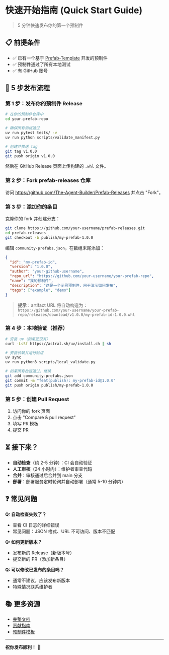# 快速开始指南 (Quick Start Guide)

> 5 分钟快速发布你的第一个预制件

## 📋 前提条件

- ✅ 已有一个基于 [Prefab-Template](https://github.com/The-Agent-Builder/Prefab-Template) 开发的预制件
- ✅ 预制件通过了所有本地测试
- ✅ 有 GitHub 账号

## 🚀 5 步发布流程

### 第 1 步：发布你的预制件 Release

```bash
# 在你的预制件仓库中
cd your-prefab-repo

# 确保所有测试通过
uv run pytest tests/ -v
uv run python scripts/validate_manifest.py

# 创建并推送 tag
git tag v1.0.0
git push origin v1.0.0
```

然后在 GitHub Release 页面上传构建的 `.whl` 文件。

### 第 2 步：Fork prefab-releases 仓库

访问 https://github.com/The-Agent-Builder/Prefab-Releases 并点击 "Fork"。

### 第 3 步：添加你的条目

克隆你的 fork 并创建分支：

```bash
git clone https://github.com/your-username/prefab-releases.git
cd prefab-releases
git checkout -b publish/my-prefab-1.0.0
```

编辑 `community-prefabs.json`，在数组末尾添加：

```json
{
  "id": "my-prefab-id",
  "version": "1.0.0",
  "author": "your-github-username",
  "repo_url": "https://github.com/your-username/your-prefab-repo",
  "name": "我的预制件",
  "description": "这是一个示例预制件，用于演示如何发布",
  "tags": ["example", "demo"]
}
```

> **提示**：artifact URL 将自动构造为：  
> `https://github.com/your-username/your-prefab-repo/releases/download/v1.0.0/my-prefab-id-1.0.0.whl`

### 第 4 步：本地验证（推荐）

```bash
# 安装 uv（如果还没有）
curl -LsSf https://astral.sh/uv/install.sh | sh

# 安装依赖并运行验证
uv sync
uv run python3 scripts/local_validate.py

# 如果所有检查通过，继续
git add community-prefabs.json
git commit -m "feat(publish): my-prefab-id@1.0.0"
git push origin publish/my-prefab-1.0.0
```

### 第 5 步：创建 Pull Request

1. 访问你的 fork 页面
2. 点击 "Compare & pull request"
3. 填写 PR 模板
4. 提交 PR

## ⏳ 接下来？

- **自动检查**（约 2-5 分钟）：CI 会自动验证
- **人工审核**（24 小时内）：维护者审查代码
- **合并**：审核通过后合并到 main 分支
- **部署**：部署服务定时轮询并自动部署（通常 5-10 分钟内）

## ❓ 常见问题

**Q: 自动检查失败了？**
- 查看 CI 日志的详细错误
- 常见问题：JSON 格式、URL 不可访问、版本不匹配

**Q: 如何更新版本？**
- 发布新的 Release（新版本号）
- 提交新的 PR（添加新条目）

**Q: 可以修改已发布的条目吗？**
- 通常不建议，应该发布新版本
- 特殊情况联系维护者

## 📚 更多资源

- [完整文档](README.md)
- [贡献指南](CONTRIBUTING.md)
- [预制件模板](https://github.com/The-Agent-Builder/Prefab-Template)

---

**祝你发布顺利！** 🎉

